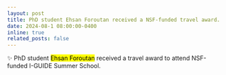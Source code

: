 ```yaml
---
layout: post
title: PhD student Ehsan Foroutan received a NSF-funded travel award.
date: 2024-08-1 08:00:00-0400
inline: true
related_posts: false
---
```


:sparkles: PhD student <mark>Ehsan Foroutan</mark> received a travel award to attend NSF-funded I-GUIDE Summer School.